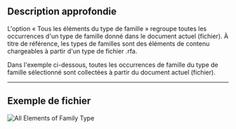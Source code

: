 ## Description approfondie
L'option « Tous les éléments du type de famille » regroupe toutes les occurrences d'un type de famille donné dans le document actuel (fichier). À titre de référence, les types de familles sont des éléments de contenu chargeables à partir d'un type de fichier .rfa.

Dans l'exemple ci-dessous, toutes les occurrences de famille du type de famille sélectionné sont collectées à partir du document actuel (fichier).
___
## Exemple de fichier

![All Elements of Family Type](./DSRevitNodesUI.ElementsOfFamilyType_img.jpg)
